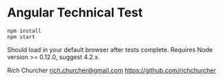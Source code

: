 # Angular Technical Test

```
npm install
npm start
```

Should load in your default browser after tests complete. Requires Node version >= 0.12.0, suggest 4.2.x.

Rich Churcher
rich.churcher@gmail.com
https://github.com/richchurcher
